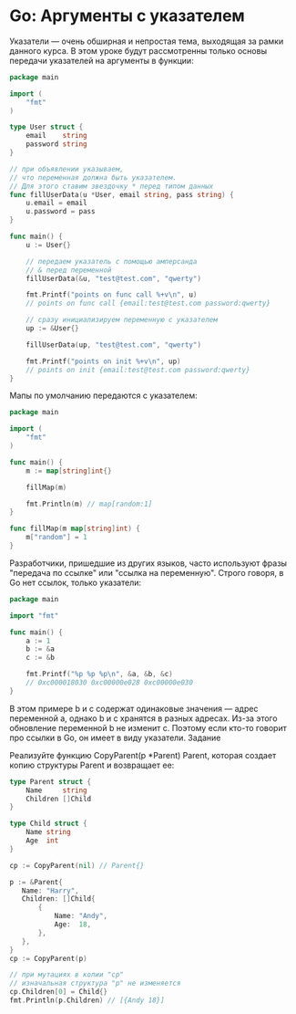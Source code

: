 # Go: Аргументы с указателем

Указатели — очень обширная и непростая тема, выходящая за рамки данного курса. В этом уроке будут рассмотренны только основы передачи указателей на аргументы в функции:
```go
package main

import (
    "fmt"
)

type User struct {
    email    string
    password string
}

// при объявлении указываем,
// что переменная должна быть указателем.
// Для этого ставим звездочку * перед типом данных
func fillUserData(u *User, email string, pass string) {
    u.email = email
    u.password = pass
}

func main() {
    u := User{}

    // передаем указатель с помощью амперсанда
    // & перед переменной
    fillUserData(&u, "test@test.com", "qwerty")

    fmt.Printf("points on func call %+v\n", u)
    // points on func call {email:test@test.com password:qwerty}

    // сразу инициализируем переменную с указателем
    up := &User{}

    fillUserData(up, "test@test.com", "qwerty")

    fmt.Printf("points on init %+v\n", up)
    // points on init {email:test@test.com password:qwerty}
}
```
Мапы по умолчанию передаются с указателем:
```go
package main

import (
    "fmt"
)

func main() {
    m := map[string]int{}

    fillMap(m)

    fmt.Println(m) // map[random:1]
}

func fillMap(m map[string]int) {
    m["random"] = 1
}
```
Разработчики, пришедшие из других языков, часто используют фразы "передача по ссылке" или "ссылка на переменную". Строго говоря, в Go нет ссылок, только указатели:
```go
package main

import "fmt"

func main() {
    a := 1
    b := &a
    c := &b

    fmt.Printf("%p %p %p\n", &a, &b, &c)
    // 0xc000018030 0xc00000e028 0xc00000e030
}
```
В этом примере b и c содержат одинаковые значения — адрес переменной a, однако b и c хранятся в разных адресах. Из-за этого обновление переменной b не изменит c. Поэтому если кто-то говорит про ссылки в Go, он имеет в виду указатели.
Задание

Реализуйте функцию CopyParent(p *Parent) Parent, которая создает копию структуры Parent и возвращает ее:
```go
type Parent struct {
    Name     string
    Children []Child
}

type Child struct {
    Name string
    Age  int
}

cp := CopyParent(nil) // Parent{}

p := &Parent{
   Name: "Harry",
   Children: []Child{
       {
           Name: "Andy",
           Age:  18,
       },
   },
}
cp := CopyParent(p)

// при мутациях в копии "cp"
// изначальная структура "p" не изменяется
cp.Children[0] = Child{}
fmt.Println(p.Children) // [{Andy 18}]
```